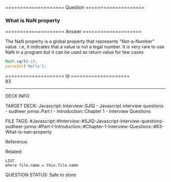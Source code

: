 ==================== Question ====================  

### What is NaN property  

==================== Answer ====================  

The NaN property is a global property that represents "Not-a-Number" value. i.e,
It indicates that a value is not a legal number. It is very rare to use NaN in a
program but it can be used as return value for few cases

```javascript
Math.sqrt(-1);
parseInt('Hello');
```

==================== Id ====================  
83
<!--ID: 1707879841660-->

---

DECK INFO

TARGET DECK: Javascript::Interview::SJIQ - Javascript interview questions - sudheer jonna::Part I - Introduction::Chapter 1 - Interview Questions

FILE TAGS: #Javascript::#Interview::#SJIQ-Javascript-interview-questions-sudheer-jonna::#Part-I-Introduction::#Chapter-1-Interview-Questions::#83-What-is-nan-property

Reference:

Related:

```dataview
LIST
where file.name = this.file.name
```
QUESTION STATUS: Safe to store
